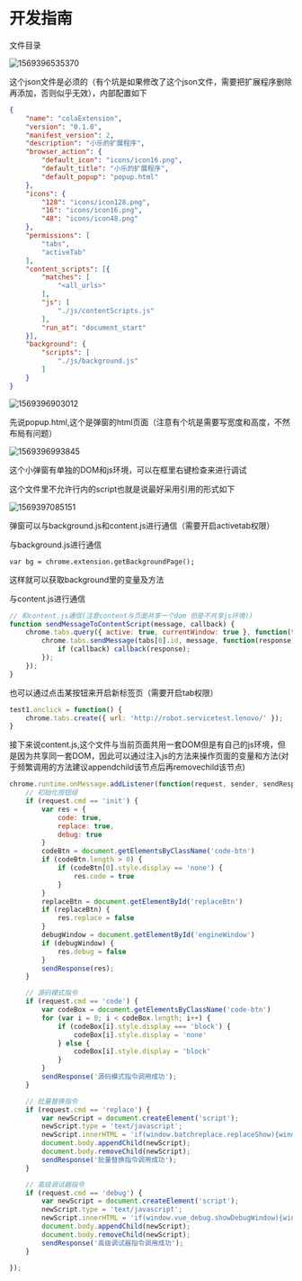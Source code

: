 # 开发指南

文件目录

![1569396535370](E:\colaCrx\doc\img\1569396535370.png)

这个json文件是必须的（有个坑是如果修改了这个json文件，需要把扩展程序删除再添加，否则似乎无效），内部配置如下

```json
{
    "name": "colaExtension",
    "version": "0.1.0",
    "manifest_version": 2,
    "description": "小乐的扩展程序",
    "browser_action": {
        "default_icon": "icons/icon16.png",
        "default_title": "小乐的扩展程序",
        "default_popup": "popup.html"
    },
    "icons": {
        "128": "icons/icon128.png",
        "16": "icons/icon16.png",
        "48": "icons/icon48.png"
    },
    "permissions": [
        "tabs",
        "activeTab"
    ],
    "content_scripts": [{
        "matches": [
            "<all_urls>"
        ],
        "js": [
            "./js/contentScripts.js"
        ],
        "run_at": "document_start"
    }],
    "background": {
        "scripts": [
            "./js/background.js"
        ]
    }
}
```

![1569396903012](E:\colaCrx\doc\img\1569396903012.png)

先说popup.html,这个是弹窗的html页面（注意有个坑是需要写宽度和高度，不然布局有问题）

![1569396993845](E:\colaCrx\doc\img\1569396993845.png)

这个小弹窗有单独的DOM和js环境，可以在框里右键检查来进行调试

这个文件里不允许行内的script也就是说最好采用引用的形式如下

![1569397085151](E:\colaCrx\doc\img\1569397085151.png)

弹窗可以与background.js和content.js进行通信（需要开启activetab权限）

与background.js进行通信

`var bg = chrome.extension.getBackgroundPage();`

这样就可以获取background里的变量及方法

与content.js进行通信

```javascript
// 和content.js通信(注意content与页面共享一个dom 但是不共享js环境))
function sendMessageToContentScript(message, callback) {
    chrome.tabs.query({ active: true, currentWindow: true }, function(tabs) {
        chrome.tabs.sendMessage(tabs[0].id, message, function(response) {
            if (callback) callback(response);
        });
    });
}
```

也可以通过点击某按钮来开启新标签页（需要开启tab权限）

```javascript
test1.onclick = function() {
	chrome.tabs.create({ url: 'http://robot.servicetest.lenovo/' });
}
```



接下来说content.js,这个文件与当前页面共用一套DOM但是有自己的js环境，但是因为共享同一套DOM，因此可以通过注入js的方法来操作页面的变量和方法(对于频繁调用的方法建议appendchild该节点后再removechild该节点)

```javascript
chrome.runtime.onMessage.addListener(function(request, sender, sendResponse) {
    // 初始化按钮组
    if (request.cmd == 'init') {
        var res = {
            code: true,
            replace: true,
            debug: true
        }
        codeBtn = document.getElementsByClassName('code-btn')
        if (codeBtn.length > 0) {
            if (codeBtn[0].style.display == 'none') {
                res.code = true
            }
        }
        replaceBtn = document.getElementById('replaceBtn')
        if (replaceBtn) {
            res.replace = false
        }
        debugWindow = document.getElementById('engineWindow')
        if (debugWindow) {
            res.debug = false
        }
        sendResponse(res);
    }

    // 源码模式指令
    if (request.cmd == 'code') {
        var codeBox = document.getElementsByClassName('code-btn')
        for (var i = 0; i < codeBox.length; i++) {
            if (codeBox[i].style.display === 'block') {
                codeBox[i].style.display = 'none'
            } else {
                codeBox[i].style.display = 'block'
            }
        }
        sendResponse('源码模式指令调用成功');
    }

    // 批量替换指令
    if (request.cmd == 'replace') {
        var newScript = document.createElement('script');
        newScript.type = 'text/javascript';
        newScript.innerHTML = 'if(window.batchreplace.replaceShow){window.batchreplace.hide()}else{window.batchreplace.show()}';
        document.body.appendChild(newScript);
        document.body.removeChild(newScript);
        sendResponse('批量替换指令调用成功');
    }

    // 高级调试器指令
    if (request.cmd == 'debug') {
        var newScript = document.createElement('script');
        newScript.type = 'text/javascript';
        newScript.innerHTML = 'if(window.vue_debug.showDebugWindow){window.vue_debug.showDebugWindow=false}else{window.vue_debug.showDebugWindow=true}';
        document.body.appendChild(newScript);
        document.body.removeChild(newScript);
        sendResponse('高级调试器指令调用成功');
    }

});
```


